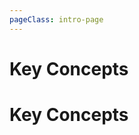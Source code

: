 ```yaml
---
pageClass: intro-page
---
```


# Key Concepts

<!-- markdownlint-disable-next-line -->
# Key Concepts
